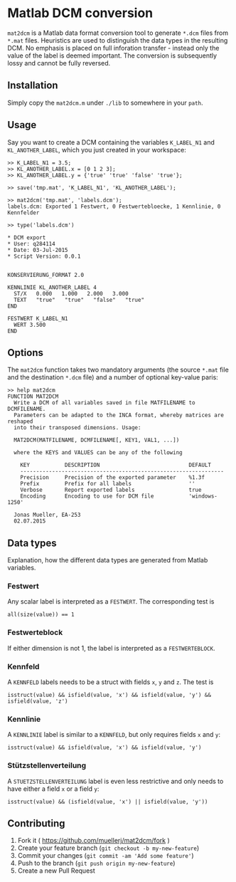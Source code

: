 # Matlab DCM conversion

`mat2dcm` is a Matlab data format conversion tool to generate `*.dcm` files from
`*.mat` files. Heuristics are used to distinguish the data types in the
resulting DCM. No emphasis is placed on full inforation transfer - instead only
the value of the label is deemed important. The conversion is subsequently lossy
and cannot be fully reversed.

## Installation

Simply copy the `mat2dcm.m` under `./lib` to somewhere in your `path`.

## Usage

Say you want to create a DCM containing the variables `K_LABEL_N1` and
`KL_ANOTHER_LABEL`, which you just created in your workspace:

    >> K_LABEL_N1 = 3.5;
    >> KL_ANOTHER_LABEL.x = [0 1 2 3];
    >> KL_ANOTHER_LABEL.y = {'true' 'true' 'false' 'true'};

    >> save('tmp.mat', 'K_LABEL_N1', 'KL_ANOTHER_LABEL');

    >> mat2dcm('tmp.mat', 'labels.dcm');
    labels.dcm: Exported 1 Festwert, 0 Festwertebloecke, 1 Kennlinie, 0 Kennfelder

    >> type('labels.dcm')

    * DCM export
    * User: q284114
    * Date: 03-Jul-2015
    * Script Version: 0.0.1


    KONSERVIERUNG_FORMAT 2.0

    KENNLINIE KL_ANOTHER_LABEL 4
      ST/X   0.000   1.000   2.000   3.000
      TEXT   "true"   "true"   "false"   "true"
    END

    FESTWERT K_LABEL_N1
      WERT 3.500
    END

## Options

The `mat2dcm` function takes two mandatory arguments (the source `*.mat` file
and the destination `*.dcm` file) and a number of optional key-value paris:

    >> help mat2dcm
    FUNCTION MAT2DCM
      Write a DCM of all variables saved in file MATFILENAME to DCMFILENAME.
      Parameters can be adapted to the INCA format, whereby matrices are reshaped
      into their transposed dimensions. Usage:

      MAT2DCM(MATFILENAME, DCMFILENAME[, KEY1, VAL1, ...])

      where the KEYS and VALUES can be any of the following

        KEY           DESCRIPTION                            DEFAULT
        ----------------------------------------------------------------
        Precision     Precision of the exported parameter    %1.3f
        Prefix        Prefix for all labels                  ''
        Verbose       Report exported labels                 true
        Encoding      Encoding to use for DCM file           'windows-1250'

      Jonas Mueller, EA-253
      02.07.2015

## Data types

Explanation, how the different data types are generated from Matlab variables.

### Festwert

Any scalar label is interpreted as a `FESTWERT`. The corresponding test is

    all(size(value)) == 1

### Festwerteblock

If either dimension is not 1, the label is interpreted as a `FESTWERTEBLOCK`.

### Kennfeld

A `KENNFELD` labels needs to be a struct with fields `x`, `y` and `z`. The test
is

    isstruct(value) && isfield(value, 'x') && isfield(value, 'y') && isfield(value, 'z')

### Kennlinie

A `KENNLINIE` label is similar to a `KENNFELD`, but only requires fields `x` and
`y`:

    isstruct(value) && isfield(value, 'x') && isfield(value, 'y')

### Stützstellenverteilung

A `STUETZSTELLENVERTEILUNG` label is even less restrictive and only needs to
have either a field `x` or a field `y`:

    isstruct(value) && (isfield(value, 'x') || isfield(value, 'y'))

## Contributing

1. Fork it ( https://github.com/muellerj/mat2dcm/fork )
2. Create your feature branch (`git checkout -b my-new-feature`)
3. Commit your changes (`git commit -am 'Add some feature'`)
4. Push to the branch (`git push origin my-new-feature`)
5. Create a new Pull Request
